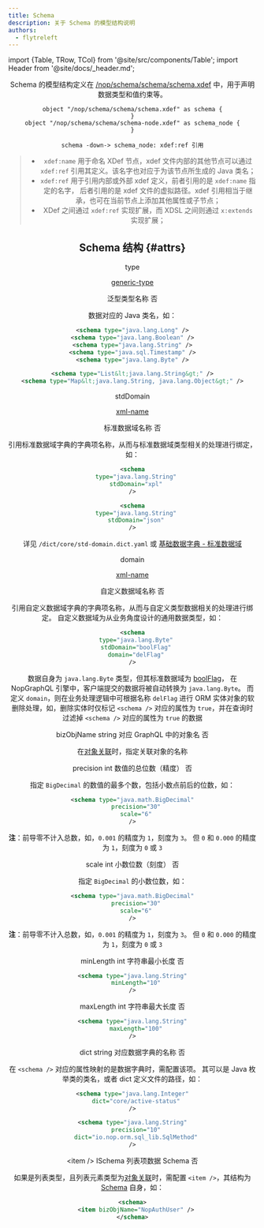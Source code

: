 ```yaml
---
title: Schema
description: 关于 Schema 的模型结构说明
authors:
  - flytreleft
---
```


import {Table, TRow, TCol} from '@site/src/components/Table';
import Header from '@site/docs/\_header.md';

<Header />

Schema 的模型结构定义在
[/nop/schema/schema/schema.xdef](https://gitee.com/canonical-entropy/nop-entropy/blob/master/nop-xdefs/src/main/resources/_vfs/nop/schema/schema/schema.xdef)
中，用于声明数据类型和值约束等。

<!-- https://plantuml.com/object-diagram -->

```plantuml
object "/nop/schema/schema/schema.xdef" as schema {
}
object "/nop/schema/schema/schema-node.xdef" as schema_node {
}

schema -down-> schema_node: xdef:ref 引用
```

> - `xdef:name` 用于命名 XDef 节点，xdef 文件内部的其他节点可以通过
>   `xdef:ref` 引用其定义。该名字也对应于为该节点所生成的 Java 类名；
> - `xdef:ref` 用于引用内部或外部 xdef 定义，前者引用的是 `xdef:name` 指定的名字，
>   后者引用的是 xdef 文件的虚拟路径。xdef 引用相当于继承，也可在当前节点上添加其他属性或子节点；
> - XDef 之间通过 `xdef:ref` 实现扩展，而 XDSL 之间则通过 `x:extends` 实现扩展；

## Schema 结构 {#attrs}

<Table head={['属性', '值类型', '属性名称', '必填']}>

<!-- -->

<TRow><TCol id="attr_type"> type </TCol><TCol>

[generic-type](../dict/std-domain#opt_generic_type)

</TCol><TCol> 泛型类型名称 </TCol>
<TCol> 否 </TCol><TDesc>

数据对应的 Java 类名，如：

```xml
<schema type="java.lang.Long" />
<schema type="java.lang.Boolean" />
<schema type="java.lang.String" />
<schema type="java.sql.Timestamp" />
<schema type="java.lang.Byte" />

<schema type="List&lt;java.lang.String&gt;" />
<schema type="Map&lt;java.lang.String, java.lang.Object&gt;" />
```

</TDesc></TRow>

<!-- -->

<TRow><TCol id="attr_stdDomain"> stdDomain </TCol><TCol>

[xml-name](../dict/std-domain#opt_xml_name)

</TCol><TCol> 标准数据域名称 </TCol>
<TCol> 否 </TCol><TDesc>

引用标准数据域字典的字典项名称，从而与标准数据域类型相关的处理进行绑定，如：

```xml
<schema
  type="java.lang.String"
  stdDomain="xpl"
/>

<schema
  type="java.lang.String"
  stdDomain="json"
/>
```

详见 `/dict/core/std-domain.dict.yaml` 或
[基础数据字典 - 标准数据域](../dict/std-domain)

</TDesc></TRow>

<!-- -->

<TRow><TCol id="attr_domain"> domain </TCol><TCol>

[xml-name](../dict/std-domain#opt_xml_name)

</TCol><TCol> 自定义数据域名称 </TCol>
<TCol> 否 </TCol><TDesc>

引用自定义数据域字典的字典项名称，从而与自定义类型数据相关的处理进行绑定。
自定义数据域为从业务角度设计的通用数据类型，如：

```xml
<schema
  type="java.lang.Byte"
  stdDomain="boolFlag"
  domain="delFlag"
/>
```

数据自身为 `java.lang.Byte` 类型，但其标准数据域为
[boolFlag](../dict/std-domain#opt_boolFlag)，
在 NopGraphQL 引擎中，客户端提交的数据将被自动转换为 `java.lang.Byte`。
而定义 `domain`，则在业务处理逻辑中可根据名称 `delFlag`
进行 ORM 实体对象的软删除处理，如，删除实体时仅标记 `<schema />`
对应的属性为 `true`，并在查询时过滤掉 `<schema />` 对应的属性为 `true` 的数据

</TDesc></TRow>

<!-- -->

<TRow><TCol id="attr_bizObjName"> bizObjName </TCol>
<TCol> string </TCol><TCol> 对应 GraphQL 中的对象名 </TCol>
<TCol> 否 </TCol><TDesc>

在[对象关联](../xmeta#relations)时，指定关联对象的名称

</TDesc></TRow>

<!-- -->

<TRow><TCol id="attr_precision"> precision </TCol>
<TCol> int </TCol><TCol> 数值的总位数（精度） </TCol>
<TCol> 否 </TCol><TDesc>

指定 `BigDecimal` 的数值的最多个数，包括小数点前后的位数，如：

```xml
<schema type="java.math.BigDecimal"
  precision="30"
  scale="6"
/>
```

**注**：前导零不计入总数，如，`0.001` 的精度为 `1`，刻度为 `3`。
但 `0` 和 `0.000` 的精度为 `1`，刻度为 `0` 或 `3`

</TDesc></TRow>

<!-- -->

<TRow><TCol id="attr_scale"> scale </TCol>
<TCol> int </TCol><TCol> 小数位数（刻度） </TCol>
<TCol> 否 </TCol><TDesc>

指定 `BigDecimal` 的小数位数，如：

```xml
<schema type="java.math.BigDecimal"
  precision="30"
  scale="6"
/>
```

**注**：前导零不计入总数，如，`0.001` 的精度为 `1`，刻度为 `3`。
但 `0` 和 `0.000` 的精度为 `1`，刻度为 `0` 或 `3`

</TDesc></TRow>

<!-- -->

<TRow><TCol id="attr_minLength"> minLength </TCol>
<TCol> int </TCol><TCol> 字符串最小长度 </TCol>
<TCol> 否 </TCol><TDesc>

```xml
<schema type="java.lang.String"
  minLength="10"
/>
```

</TDesc></TRow>

<!-- -->

<TRow><TCol id="attr_maxLength"> maxLength </TCol>
<TCol> int </TCol><TCol> 字符串最大长度 </TCol>
<TCol> 否 </TCol><TDesc>

```xml
<schema type="java.lang.String"
  maxLength="100"
/>
```

</TDesc></TRow>

<!-- -->

<TRow><TCol id="attr_dict"> dict </TCol>
<TCol> string </TCol><TCol> 对应数据字典的名称 </TCol>
<TCol> 否 </TCol><TDesc>

在 `<schema />` 对应的属性映射的是数据字典时，需配置该项。
其可以是 Java 枚举类的类名，或者 dict 定义文件的路径，如：

```xml
<schema type="java.lang.Integer"
  dict="core/active-status"
/>

<schema type="java.lang.String"
  precision="10"
  dict="io.nop.orm.sql_lib.SqlMethod"
/>
```

</TDesc></TRow>

<!-- -->

<TRow><TCol id="attr_item"> &lt;item /> </TCol>
<TCol> ISchema </TCol><TCol> 列表项数据 Schema </TCol>
<TCol> 否 </TCol><TDesc>

如果是列表类型，且列表元素类型为[对象关联](../xmeta#relations)时，需配置
`<item />`，其结构为 [Schema](#attrs) 自身，如：

```xml
<schema>
  <item bizObjName="NopAuthUser" />
</schema>
```

</TDesc></TRow>

</Table>

